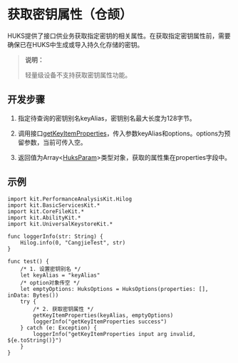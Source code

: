 # 获取密钥属性（仓颉）

HUKS提供了接口供业务获取指定密钥的相关属性。在获取指定密钥属性前，需要确保已在HUKS中生成或导入持久化存储的密钥。

> **说明：**
>
> 轻量级设备不支持获取密钥属性功能。

## 开发步骤

1. 指定待查询的密钥别名keyAlias，密钥别名最大长度为128字节。

2. 调用接口[getKeyItemProperties](../../../../API_Reference/source_zh_cn/apis/UniversalKeystoreKit/cj-apis-security_huks.md#func-getkeyitempropertiesstring-huksoptions)，传入参数keyAlias和options。options为预留参数，当前可传入空。

3. 返回值为Array\<[HuksParam](../../../../API_Reference/source_zh_cn/apis/UniversalKeystoreKit/cj-apis-security_huks.md#class-huksparam)>类型对象，获取的属性集在properties字段中。

## 示例

<!-- compile -->

```cangjie
import kit.PerformanceAnalysisKit.Hilog
import kit.BasicServicesKit.*
import kit.CoreFileKit.*
import kit.AbilityKit.*
import kit.UniversalKeystoreKit.*

func loggerInfo(str: String) {
    Hilog.info(0, "CangjieTest", str)
}

func test() {
    /* 1. 设置密钥别名 */
    let keyAlias = "keyAlias"
    /* option对象传空 */
    let emptyOptions: HuksOptions = HuksOptions(properties: [], inData: Bytes())
    try {
        /* 2. 获取密钥属性 */
        getKeyItemProperties(keyAlias, emptyOptions)
        loggerInfo("getKeyItemProperties success")
    } catch (e: Exception) {
        loggerInfo("getKeyItemProperties input arg invalid, ${e.toString()}")
    }
}
```
